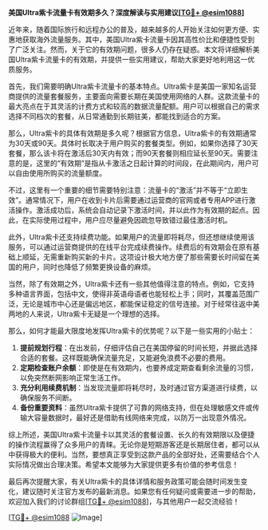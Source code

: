 **美国Ultra紫卡流量卡有效期多久？深度解读与实用建议[[TG💪+ @esim1088](https://t.me/s/esim1088)]**

近年来，随着国际旅行和远程办公的普及，越来越多的人开始关注如何更方便、实惠地获取海外流量服务。其中，美国Ultra紫卡流量卡因其高性价比和便捷性受到了广泛关注。然而，关于它的有效期问题，很多人仍存在疑惑。本文将详细解析美国Ultra紫卡流量卡的有效期，并提供一些实用建议，帮助大家更好地利用这一优质服务。

首先，我们需要明确Ultra紫卡流量卡的基本特点。Ultra紫卡是美国一家知名运营商提供的流量套餐服务，主要面向需要长期在美国使用网络的人群。这款流量卡的最大亮点在于其灵活的计费方式和较高的数据流量配额。用户可以根据自己的需求选择不同档次的套餐，从日常通勤到长期驻美，都能找到适合的方案。

那么，Ultra紫卡的具体有效期是多久呢？根据官方信息，Ultra紫卡的有效期通常为30天或90天。具体时长取决于用户购买的套餐类型。例如，如果你选择了30天套餐，那么该卡将在激活后30天内有效；而90天套餐则相应延长至90天。需要注意的是，这里的“有效期”是指从卡激活之日起计算的时间段，在此期间内，用户可以自由使用所购买的流量额度。

不过，这里有一个重要的细节需要特别注意：流量卡的“激活”并不等于“立即生效”。通常情况下，用户在收到卡片后需要通过运营商的官网或者专用APP进行激活操作。激活成功后，系统会自动记录下激活时间，并以此作为有效期的起点。因此，在实际使用过程中，用户应尽量避免因疏忽导致错过最佳激活时机。

此外，Ultra紫卡还支持续费功能。如果用户的流量即将耗尽，但还想继续使用该服务，可以通过运营商提供的在线平台完成续费操作。续费后的有效期会在原有基础上顺延，无需重新购买新的卡片。这项设计极大地方便了那些需要长时间留在美国的用户，同时也降低了频繁更换设备的麻烦。

当然，除了有效期之外，Ultra紫卡还有一些其他值得注意的特点。例如，它支持多种语言界面，包括中文，使得非英语母语者也能轻松上手；同时，其覆盖范围广泛，无论是城市中心还是偏远地区，都能保证稳定的信号连接。对于经常往返中美两地的人来说，Ultra紫卡无疑是一个理想的选择。

那么，如何才能最大限度地发挥Ultra紫卡的优势呢？以下是一些实用的小贴士：

1. **提前规划行程**：在出发前，仔细评估自己在美国停留的时间长短，并据此选择合适的套餐。这样既能确保流量充足，又能避免浪费不必要的费用。
2. **定期检查账户余额**：即使是在有效期内，也要养成定期查看剩余流量的习惯，以免突然断网影响正常生活工作。
3. **充分利用续费机制**：当发现流量即将耗尽时，及时通过官方渠道进行续费，以确保服务不间断。
4. **备份重要资料**：虽然Ultra紫卡提供了可靠的网络支持，但在处理敏感文件或传输大容量数据时，最好还是借助有线网络来完成，以防万一出现意外情况。

综上所述，美国Ultra紫卡流量卡以其灵活的套餐设置、长久的有效期限以及便捷的操作流程赢得了众多用户的青睐。无论你是短期游客还是长期居住者，都可以从中获得极大的便利。当然，要想真正享受到这款产品的全部好处，还需要结合个人实际情况做出合理决策。希望本文能够为大家提供更多有价值的参考信息！

最后再次提醒大家，有关Ultra紫卡的具体详情和服务政策可能会随时间发生变化，建议随时关注官方发布的最新消息。如果您有任何疑问或需要进一步的帮助，欢迎加入我们的讨论群组[[TG💪+ @esim1088](https://t.me/s/esim1088)]，与其他用户一起交流经验！

[[TG💪+ @esim1088](https://t.me/s/esim1088) ![Image](https://i.postimg.cc/4NQfJmqS/Snipaste-2025-05-13-00-14-12.png)]